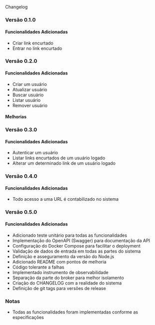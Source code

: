 ##

Changelog

### Versão 0.1.0

#### Funcionalidades Adicionadas

- Criar link encurtado
- Entrar no link encurtado

### Versão 0.2.0

#### Funcionalidades Adicionadas

- Criar um usuário
- Atualizar usuário
- Buscar usuário
- Listar usuário
- Remover usuário

#### Melhorias

### Versão 0.3.0

#### Funcionalidades Adicionadas

- Autenticar um usuário
- Listar links encurtados de um usuário logado
- Alterar um determinado link de um usuário logado

### Versão 0.4.0

#### Funcionalidades Adicionadas

- Todo acesso a uma URL é contabilizado no sistema

### Versão 0.5.0

#### Funcionalidades Adicionadas

- Adicionado teste unitário para todas as funcionalidades
- Implementação do OpenAPI (Swagger) para documentação da API
- Configuração do Docker Compose para facilitar o deployment
- Validação de dados de entrada em todas as partes do sistema
- Definição e asseguramento da versão do Node.js
- Adicionado README com pontos de melhoria
- Código tolerante a falhas
- Implementado instrumento de observabilidade
- Separação da parte do broker para melhor isolamento
- Criação do CHANGELOG com a realidade do sistema
- Definição de git tags para versões de release

### Notas

- Todas as funcionalidades foram implementadas conforme as especificações
